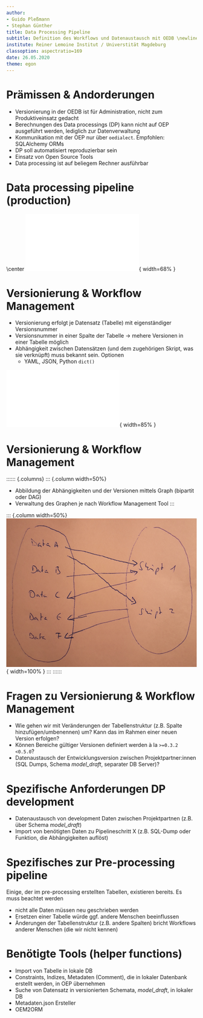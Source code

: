```yaml
---
author:
- Guido Pleßmann
- Stephan Günther
title: Data Processing Pipeline
subtitle: Definition des Workflows und Datenaustausch mit OEDB \newline \footnotesize 2. Projekttreffen eGo^n^
institute: Reiner Lemoine Institut / Universtität Magdeburg
classoption: aspectratio=169
date: 26.05.2020
theme: egon
---
```


# Prämissen & Andorderungen

- Versionierung in der OEDB ist für Administration, nicht zum Produktiveinsatz gedacht
- Berechnungen des Data processings (DP) kann nicht auf OEP ausgeführt werden, lediglich zur Datenverwaltung
- Kommunikation mit der OEP nur über `oedialect`. Empfohlen: SQLAlchemy ORMs
- DP soll automatisiert reproduzierbar sein
- Einsatz von Open Source Tools
- Data processing ist auf beliegem Rechner ausführbar

# Data processing pipeline (production)

\center
![](img/DP_Workflow.pdf){ width=68% }


# Versionierung & Workflow Management

- Versionierung erfolgt je Datensatz (Tabelle) mit eigenständiger Versionsnummer 
- Versionsnummer in einer Spalte der Tabelle -> mehere Versionen in einer Tabelle möglich
- Abhängigkeit zwischen Datensätzen (und dem zugehörigen Skript, was sie verknüpft) muss bekannt sein. Optionen
  - YAML, JSON, Python `dict()`
  
![](img/Version_management_script-centric.pdf){ width=85% }

# Versionierung & Workflow Management

:::::: {.columns}
::: {.column  width=50%} 

- Abbildung der Abhängigkeiten und der Versionen mittels Graph (bipartit oder DAG)
- Verwaltung des Graphen je nach Workflow Management Tool
:::

::: {.column  width=50%}
![](img/DP-Workflow_Versioning_bipartite-modeling_rescaled.png){ width=100% }
:::
::::::

# Fragen zu Versionierung & Workflow Management

- Wie gehen wir mit Veränderungen der Tabellenstruktur (z.B. Spalte hinzufügen/umbenennen) um? Kann das im Rahmen einer neuen Version erfolgen?
- Können Bereiche gültiger Versionen definiert werden à la `>=0.3.2 <0.5.0`?
- Datenaustausch der Entwicklungsversion zwischen Projektpartner:innen (SQL Dumps, Schema _model_draft_, separater DB Server)?


# Spezifische Anforderungen DP development

- Datenaustausch von development Daten zwischen Projektpartnen (z.B. über Schema _model_draft_)
- Import von benötigten Daten zu Pipelineschritt X (z.B. SQL-Dump oder Funktion, die Abhängigkeiten auflöst)

# Spezifisches zur Pre-processing pipeline

Einige, der im pre-processing erstellten Tabellen, existieren bereits. Es muss beachtet werden

- nicht alle Daten müssen neu geschrieben werden
- Ersetzen einer Tabelle würde ggf. andere Menschen beeinflussen
- Änderungen der Tabellenstruktur (z.B. andere Spalten) bricht Workflows anderer Menschen (die wir nicht kennen)


# Benötigte Tools (helper functions)

- Import von Tabelle in lokale DB
- Constraints, Indizes, Metadaten (Comment), die in lokaler Datenbank erstellt werden, in OEP übernehmen
- Suche von Datensatz in versionierten Schemata, _model_draft_, in lokaler DB
- Metadaten.json Ersteller
- OEM2ORM

